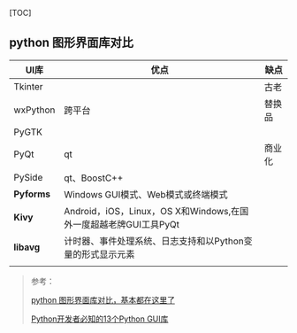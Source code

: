[TOC]

## python 图形界面库对比



| UI库        | 优点                                                         | 缺点   |
| ----------- | ------------------------------------------------------------ | ------ |
| Tkinter     |                                                              | 古老   |
| wxPython    | 跨平台                                                       | 替换品 |
| PyGTK       |                                                              |        |
| PyQt        | qt                                                           | 商业化 |
| PySide      | qt、BoostC++                                                 |        |
| **Pyforms** | Windows GUI模式、Web模式或终端模式                           |        |
| **Kivy**    | Android，iOS，Linux，OS X和Windows,在国外一度超越老牌GUI工具PyQt |        |
| **libavg**  | 计时器、事件处理系统、日志支持和以Python变量的形式显示元素   |        |
|             |                                                              |        |



> 参考：
>
> [python 图形界面库对比，基本都在这里了](http://baijiahao.baidu.com/s?id=1600180338541468917&wfr=spider&for=pc)
>
> [Python开发者必知的13个Python GUI库](https://zhuanlan.zhihu.com/p/94801874)

